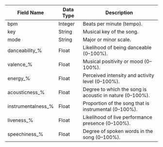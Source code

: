 | Field Name          | Data Type | Description                                                   |
|---------------------|-----------|---------------------------------------------------------------|
| bpm                 | Integer   | Beats per minute (tempo).                                     |
| key                 | String    | Musical key of the song.                                      |
| mode                | String    | Major or minor scale.                                         |
| danceability_%      | Float     | Likelihood of being danceable (0–100%).                       |
| valence_%           | Float     | Musical positivity or mood (0–100%).                          |
| energy_%            | Float     | Perceived intensity and activity level (0–100%).              |
| acousticness_%      | Float     | Degree to which the song is acoustic in nature (0–100%).      |
| instrumentalness_%  | Float     | Proportion of the song that is instrumental (0–100%).         |
| liveness_%          | Float     | Likelihood of live performance presence (0–100%).             |
| speechiness_%       | Float     | Degree of spoken words in the song (0–100%).                  |
